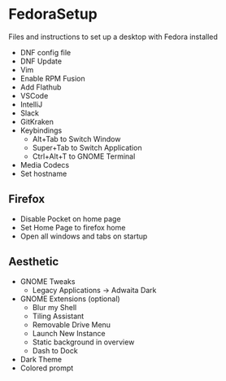 # FedoraSetup

Files and instructions to set up a desktop with Fedora installed

- DNF config file
- DNF Update
- Vim
- Enable RPM Fusion
- Add Flathub
- VSCode
- IntelliJ
- Slack
- GitKraken
- Keybindings
    - Alt+Tab to Switch Window
    - Super+Tab to Switch Application
    - Ctrl+Alt+T to GNOME Terminal
- Media Codecs
- Set hostname

## Firefox

- Disable Pocket on home page
- Set Home Page to firefox home
- Open all windows and tabs on startup

## Aesthetic

- GNOME Tweaks
    - Legacy Applications -> Adwaita Dark
- GNOME Extensions (optional)
    - Blur my Shell
    - Tiling Assistant
    - Removable Drive Menu
    - Launch New Instance
    - Static background in overview
    - Dash to Dock
- Dark Theme
- Colored prompt
